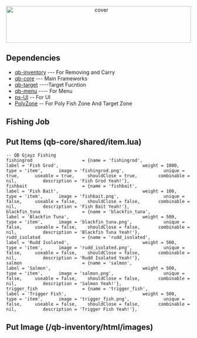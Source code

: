 <div align="center">
<img width="100%" height = "100px" src="https://scontent.fdvo5-1.fna.fbcdn.net/v/t1.6435-9/120739533_785949515550660_8312183665269487160_n.jpg?_nc_cat=100&ccb=1-7&_nc_sid=300f58&_nc_ohc=PzPY4YC6bwgAX98YuTT&_nc_ht=scontent.fdvo5-1.fna&oh=00_AfAM6IiMS_PW-Vx-cvf3YRXIO5kfW2Tmor_PwC84KkO7AA&oe=6588CC17" alt="cover" />
</div>


## Dependencies
- [qb-inventory](https://github.com/qbcore-framework/qb-inventory) --- For Removing and Carry
- [qb-core](https://github.com/qbcore-framework/qb-core) --- Main Frameworks
- [qb-target](https://github.com/BerkieBb/qb-target) ----Target Fucntion
- [qb-menu](https://github.com/qbcore-framework/qb-menu) ---- For Menu
- [ps-UI](https://github.com/Project-Sloth/ps-ui) -- For UI
- [PolyZone](https://github.com/mkafrin/PolyZone) -- For Poly Fish Zone And Target Zone


## Fishing Job

## Put Items (qb-core/shared/item.lua)
    -- QB Gjayz Fishing
	fishingrod		             = {name = 'fishingrod', 				    label = 'Fish Grod', 			                    weight = 1000, 		type = 'item', 		image = 'fishingrod.png', 			    unique = true, 		useable = true, 	shouldClose = true,	       combinable = nil,          description = 'Fish Grod Yeah!'},
	fishbait			         = {name = 'fishbait', 				        label = 'Fish Bait', 			                    weight = 100, 		type = 'item', 		image = 'fishbait.png', 			    unique = false, 	useable = false, 	shouldClose = false,	   combinable = nil,          description = 'Fish Bait Yeah!'},
	blackfin_tuna 			     = {name = 'blackfin_tuna', 				label = 'Blackfin Tuna', 			                weight = 500, 	    type = 'item', 	    image = 'blackfin_tuna.png', 			unique = false, 	useable = false, 	shouldClose = false,	   combinable = nil,          description = 'Blackfin Tuna Yeah!'},
    rudd_isolated 			     = {name = 'rudd_isolated', 				label = 'Rudd Isolated', 			                weight = 500, 	    type = 'item', 	    image = 'rudd_isolated.png', 			unique = false, 	useable = false, 	shouldClose = false,	   combinable = nil,          description = 'Rudd Isolated Yeah!'},
    salmon 			             = {name = 'salmon', 				        label = 'Salmon', 			                        weight = 500, 	    type = 'item', 	    image = 'salmon.png', 			        unique = false, 	useable = false, 	shouldClose = false,	   combinable = nil,          description = 'Salmon Yeah!'},
    trigger_fish 			     = {name = 'trigger_fish', 				    label = 'Trigger Fish', 			                weight = 500, 	    type = 'item', 	    image = 'trigger_fish.png', 			unique = false, 	useable = false, 	shouldClose = false,	   combinable = nil,          description = 'Trigger Fish Yeah!'},

## Put Image (/qb-inventory/html/images)
